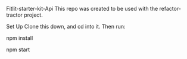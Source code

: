 Fitlit-starter-kit-Api
This repo was created to be used with the refactor-tractor project.

Set Up
Clone this down, and cd into it. Then run:

npm install

npm start
